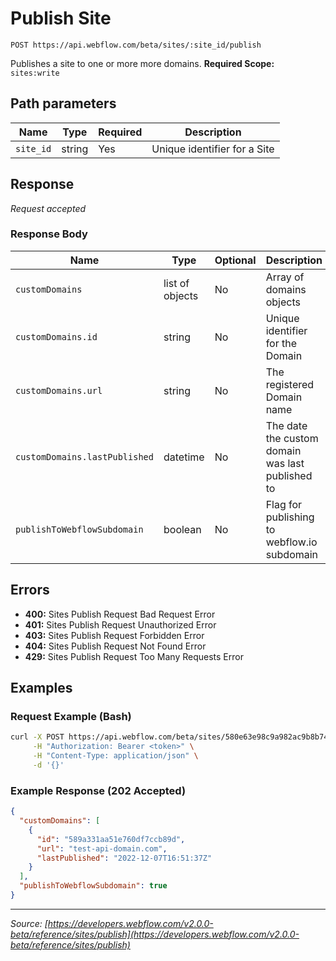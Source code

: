 # Publish Site

```
POST https://api.webflow.com/beta/sites/:site_id/publish
```

Publishes a site to one or more more domains.
**Required Scope:** `sites:write`


## Path parameters

| Name | Type | Required | Description |
|---|---|---|---|
| `site_id` | string | Yes | Unique identifier for a Site |




## Response

_Request accepted_

### Response Body

| Name | Type | Optional | Description |
|---|---|---|---|
| `customDomains` | list of objects | No | Array of domains objects |
| `customDomains.id` | string | No | Unique identifier for the Domain |
| `customDomains.url` | string | No | The registered Domain name |
| `customDomains.lastPublished` | datetime | No | The date the custom domain was last published to |
| `publishToWebflowSubdomain` | boolean | No | Flag for publishing to webflow.io subdomain |




## Errors

* **400:** Sites Publish Request Bad Request Error
* **401:** Sites Publish Request Unauthorized Error
* **403:** Sites Publish Request Forbidden Error
* **404:** Sites Publish Request Not Found Error
* **429:** Sites Publish Request Too Many Requests Error




## Examples

### Request Example (Bash)

```bash
curl -X POST https://api.webflow.com/beta/sites/580e63e98c9a982ac9b8b741/publish \
     -H "Authorization: Bearer <token>" \
     -H "Content-Type: application/json" \
     -d '{}'
```

### Example Response (202 Accepted)

```json
{
  "customDomains": [
    {
      "id": "589a331aa51e760df7ccb89d",
      "url": "test-api-domain.com",
      "lastPublished": "2022-12-07T16:51:37Z"
    }
  ],
  "publishToWebflowSubdomain": true
}
```


---
*Source: [https://developers.webflow.com/v2.0.0-beta/reference/sites/publish](https://developers.webflow.com/v2.0.0-beta/reference/sites/publish)*